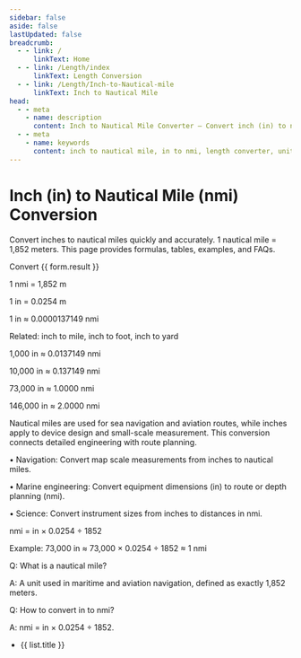 ```yaml
---
sidebar: false
aside: false
lastUpdated: false
breadcrumb:
  - - link: /
      linkText: Home
  - - link: /Length/index
      linkText: Length Conversion
  - - link: /Length/Inch-to-Nautical-mile
      linkText: Inch to Nautical Mile
head:
  - - meta
    - name: description
      content: Inch to Nautical Mile Converter — Convert inch (in) to nautical mile (nmi) accurately. Includes formulas, tables, and practical use cases in navigation and marine science.
  - - meta
    - name: keywords
      content: inch to nautical mile, in to nmi, length converter, unit conversion, navigation, marine units, measurement, engineering
---
```


# Inch (in) to Nautical Mile (nmi) Conversion

Convert inches to nautical miles quickly and accurately. 1 nautical mile = 1,852 meters. This page provides formulas, tables, examples, and FAQs.

<script setup>
import { reactive } from 'vue'
import { NCard, NButton, NForm, NFormItem, NInputNumber, NGrid, NGi, NTag } from 'naive-ui'
import { Length } from '../files'
const seoKey = [
  'Unit converter','Unit conversion','inch to nautical mile','in to nmi','navigation','marine science','measurement','engineering'
]
const form = reactive({ title: 'Inch to Nautical Mile Conversion', value: 0, result: 0 })
const convertHandler = () => {
  if (!form.value && form.value !== 0) return (form.result = 'Please enter a valid number.')
  // 1 in = 0.0254 m; 1 nmi = 1852 m
  const nmi = (form.value * 0.0254) / 1852
  form.result = `${form.value} in = ${nmi.toFixed(8)} nmi`
}
</script>

<n-grid cols="1 s:1 m:1 l:1 xl:2 2xl:2" x-gap="40">
  <n-gi>
    <n-card :hoverable="true" :bordered="false" size="huge" :title="form.title">
      <n-form label-placement="left" label-width="auto" require-mark-placement="right-hanging" :style="{ maxWidth: '640px' }">
        <n-form-item label="Inch (in)">
          <n-input-number v-model:value="form.value" clearable placeholder="Enter inches" />
        </n-form-item>
        <n-form-item>
          <n-button type="primary" @click="convertHandler">Convert</n-button>
        </n-form-item>
        <n-form-item label="Result">
          <n-tag type="success">{{ form.result }}</n-tag>
        </n-form-item>
      </n-form>
      <template #footer>
        <div style="display: inline-block">
          SEO: Inch to nautical mile keywords —
          <span v-for="(item, index) in seoKey" :key="index">{{ item }}, </span>
        </div>
      </template>
    </n-card>
  </n-gi>
  <n-gi>
    <n-grid cols="1 s:1 m:1 l:1 xl:2 2xl:2" x-gap="40">
      <n-gi>
        <n-card :bordered="false" :hoverable="true" title="Common Conversion Formulas">
          <p>1 nmi = 1,852 m</p>
          <p>1 in = 0.0254 m</p>
          <p>1 in ≈ 0.0000137149 nmi</p>
          <p>Related: inch to mile, inch to foot, inch to yard</p>
        </n-card>
      </n-gi>
      <n-gi>
        <n-card :bordered="false" :hoverable="true" title="Basic Conversion Table">
          <p>1,000 in ≈ 0.0137149 nmi</p>
          <p>10,000 in ≈ 0.137149 nmi</p>
          <p>73,000 in ≈ 1.0000 nmi</p>
          <p>146,000 in ≈ 2.0000 nmi</p>
        </n-card>
      </n-gi>
      <n-gi>
        <n-card :bordered="false" :hoverable="true" title="Practical Applications">
          <p>
            Nautical miles are used for sea navigation and aviation routes, while inches apply to device design and small-scale measurement. This conversion connects detailed engineering with route planning.
          </p>
          <p>
            • Navigation: Convert map scale measurements from inches to nautical miles.
          </p>
          <p>
            • Marine engineering: Convert equipment dimensions (in) to route or depth planning (nmi).
          </p>
          <p>
            • Science: Convert instrument sizes from inches to distances in nmi.
          </p>
        </n-card>
      </n-gi>
      <n-gi>
        <n-card :bordered="false" :hoverable="true" title="Conversion Formula">
          <p>nmi = in × 0.0254 ÷ 1852</p>
          <p>Example: 73,000 in ≈ 73,000 × 0.0254 ÷ 1852 ≈ 1 nmi</p>
        </n-card>
      </n-gi>
      <n-gi>
        <n-card :hoverable="true" :bordered="false" title="Frequently Asked Questions">
          <p>Q: What is a nautical mile?</p>
          <p>A: A unit used in maritime and aviation navigation, defined as exactly 1,852 meters.</p>
          <p>Q: How to convert in to nmi?</p>
          <p>A: nmi = in × 0.0254 ÷ 1852.</p>
        </n-card>
      </n-gi>
    </n-grid>
  </n-gi>
</n-grid>

<n-grid cols="1 200:2 600:3 800:4 1200:5" x-gap="20" y-gap="20">
  <n-gi v-for="(item, index) in Length" :key="index">
    <n-card :title="item.title" :bordered="false" :hoverable="true">
      <ul style="padding-left: 20px">
        <li v-for="(list, key) in item.list" :key="key"><a :href="list.link">{{ list.title }}</a></li>
      </ul>
    </n-card>
  </n-gi>
</n-grid>